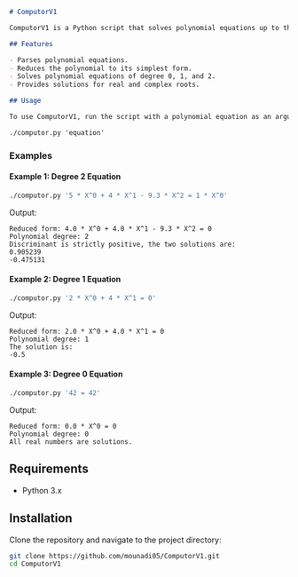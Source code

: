```markdown
# ComputorV1

ComputorV1 is a Python script that solves polynomial equations up to the second degree. It parses the input equation, reduces it to its simplest form, and then solves it based on its degree.

## Features

- Parses polynomial equations.
- Reduces the polynomial to its simplest form.
- Solves polynomial equations of degree 0, 1, and 2.
- Provides solutions for real and complex roots.

## Usage

To use ComputorV1, run the script with a polynomial equation as an argument:

./computor.py 'equation'
```

### Examples

#### Example 1: Degree 2 Equation

```sh
./computor.py '5 * X^0 + 4 * X^1 - 9.3 * X^2 = 1 * X^0'
```

Output:
```
Reduced form: 4.0 * X^0 + 4.0 * X^1 - 9.3 * X^2 = 0
Polynomial degree: 2
Discriminant is strictly positive, the two solutions are:
0.905239
-0.475131
```

#### Example 2: Degree 1 Equation

```sh
./computor.py '2 * X^0 + 4 * X^1 = 0'
```

Output:
```
Reduced form: 2.0 * X^0 + 4.0 * X^1 = 0
Polynomial degree: 1
The solution is:
-0.5
```

#### Example 3: Degree 0 Equation

```sh
./computor.py '42 = 42'
```

Output:
```
Reduced form: 0.0 * X^0 = 0
Polynomial degree: 0
All real numbers are solutions.
```

## Requirements

- Python 3.x

## Installation

Clone the repository and navigate to the project directory:

```sh
git clone https://github.com/mounadi05/ComputorV1.git
cd ComputorV1
```